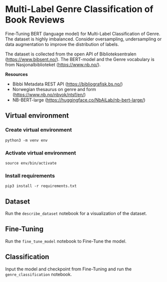 # Multi-Label Genre Classification of Book Reviews

Fine-Tuning BERT (language model) for Multi-Label Classification of Genre. The dataset is highly imbalanced. Consider
oversampling, undersampling or data augmentation to improve the distribution of labels.

The dataset is collected from the open API of Biblioteksentralen (https://www.bibsent.no/). The BERT-model and the Genre
vocabulary is from Nasjonalbiblioteket (https://www.nb.no/).

**Resources**

* Bibbi Metadata REST API (https://bibliografisk.bs.no/)
* Norwegian thesaurus on genre and form (https://www.nb.no/nbvok/ntsf/en/)
* NB-BERT-large (https://huggingface.co/NbAiLab/nb-bert-large/)

## Virtual environment

### Create virtual environment

```shell
python3 -m venv env
```

### Activate virtual environment

```shell
source env/bin/activate
```

### Install requirements

```shell
pip3 install -r requirements.txt
```

## Dataset

Run the ```describe_dataset``` notebook for a visualization of the dataset.

## Fine-Tuning

Run the ```fine_tune_model``` notebook to Fine-Tune the model.

## Classification

Input the model and checkpoint from Fine-Tuning and run the ```genre_classification``` notebook.